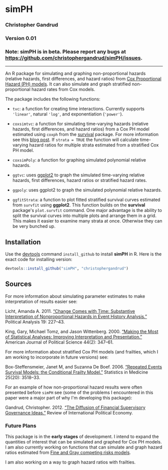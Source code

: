 simPH
======

### Christopher Gandrud

### Version 0.01

### Note: **simPH** is in beta. Please report any bugs at <https://github.com/christophergandrud/simPH/issues>.

---


An R package for simulating and graphing non-proportional hazards (relative hazards, first differences, and hazard ratios) from [Cox Proportional Hazard (PH) models](http://en.wikipedia.org/wiki/Proportional_hazards_models). It can also simulate and graph stratified non-proportional hazard rates from Cox models.

The package includes the following functions:

- `tvc`: a function for creating time interactions. Currently supports `'linear'`, natural `'log'`, and exponentiation (`'power'`).

- `coxsimtvc`: a function for simulating time-varying hazards (relative hazards, first differences, and hazard ratios) from a Cox PH model estimated using `coxph` from the [survival](http://cran.r-project.org/web/packages/survival/index.html) package. For more information see this [blog post](http://christophergandrud.blogspot.kr/2012/10/graphing-non-proportional-hazards-in-r.html). If `strata = TRUE` the function will calculate time-varying hazard ratios for multiple strata estimated from a stratified Cox PH model.

- `coxsimPoly`: a function for graphing simulated polynomial relative hazards.

- `ggtvc`: uses [ggplot2](http://ggplot2.org/) to graph the simulated time-varying relative hazards, first differences, hazard ratios or stratified hazard rates.

- `ggpoly`: uses ggplot2 to graph the simulated polynomial relative hazards.

- `ggfitStrata`: a function to plot fitted stratified survival curves estimated from `survfit` using **ggplot2**. This function builds on the **survival** package's `plot.survfit` command. One major advantage is the ability to split the survival curves into multiple plots and arrange them in a grid. This makes it easier to examine many strata at once. Otherwise they can be very bunched up.

## Installation

Use the [devtools](https://github.com/hadley/devtools) command `install_github` to install **simPH** in R. Here is the exact code for installing version:

```r
devtools::install_github("simPH", "christophergandrud")
```

## Sources

For more information about simulating parameter estimates to make interpretation of results easier see:

Licht, Amanda A. 2011. [“Change Comes with Time: Substantive Interpretation of Nonproportional Hazards in Event History Analysis.”](http://pan.oxfordjournals.org/content/19/2/227.abstract) Political Analysis 19: 227–43.

King, Gary, Michael Tomz, and Jason Wittenberg. 2000. [“Making the Most of Statistical Analyses: Improving Interpretation and Presentation.”](http://www.jstor.org/stable/2669316) American Journal of Political Science 44(2): 347–61.

For more information about stratified Cox PH models (and frailties, which I am working to incorporate in future versions) see:

Box-Steffensmeier, Janet M, and Suzanna De Boef. 2006. [“Repeated Events Survival Models: the Conditional Frailty Model.”](http://onlinelibrary.wiley.com/doi/10.1002/sim.2434/abstract;jsessionid=28218243DD3D6E01A3D10EEE75D96675.d01t02) Statistics in Medicine 25(20): 3518–33.

For an example of how non-proportional hazard results were often presented before `simPH` see (some of the problems I encountered in this paper were a major part of why I'm developing this package): 

Gandrud, Christopher. 2012. [“The Diffusion of Financial Supervisory Governance Ideas.”](http://www.tandfonline.com/doi/full/10.1080/09692290.2012.727362) Review of International Political Economy.


### Future Plans
This package is in the **early stages** of development. I intend to expand the quantities of interest that can be simulated and graphed for Cox PH models. I am also currently working on functions that can simulate and graph hazard ratios estimated from [Fine and Gray competing risks models](http://www.jstor.org/stable/2670170). 

I am also working on a way to graph hazard ratios with frailties. 
